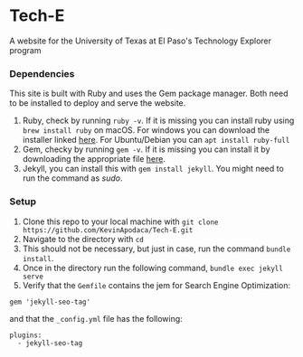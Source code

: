 # Tech-E
A website for the University of Texas at El Paso's Technology Explorer program

### Dependencies
This site is built with Ruby and uses the Gem package manager. Both need to be installed to deploy and serve the website.
1. Ruby, check by running `ruby -v`. If it is missing you can install ruby using `brew install ruby` on macOS. For windows you can download the installer linked [here](https://rubyinstaller.org/). For Ubuntu/Debian you can `apt install ruby-full`
2. Gem, checky by running `gem -v`. If it is missing you can install it by downloading the appropriate file [here](https://rubygems.org/pages/download).
3. Jekyll, you can install this with `gem install jekyll`. You might need to run the command as *sudo*.

### Setup
1. Clone this repo to your local machine with `git clone https://github.com/KevinApodaca/Tech-E.git`
2. Navigate to the directory with `cd`
3. This should not be necessary, but just in case, run the command `bundle install`.
3. Once in the directory run the following command, `bundle exec jekyll serve`
4. Verify that the `Gemfile` contains the jem for Search Engine Optimization:
```
gem 'jekyll-seo-tag'
```
and that the `_config.yml` file has the following:
```
plugins:
  - jekyll-seo-tag
```
